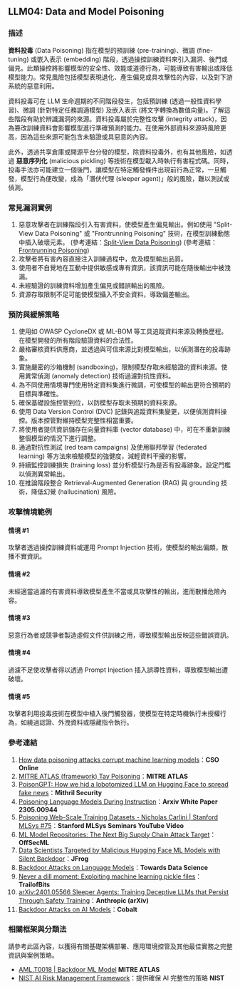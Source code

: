 ## LLM04: Data and Model Poisoning

### 描述

**資料投毒** (Data Poisoning) 指在模型的預訓練 (pre-training)、微調 (fine-tuning) 或嵌入表示 (embedding) 階段，透過操控訓練資料來引入漏洞、後門或偏見。此類操控將影響模型的安全性、效能或道德行為，可能導致有害輸出或降低模型能力。常見風險包括模型表現退化、產生偏見或具攻擊性的內容，以及對下游系統的惡意利用。

資料投毒可在 LLM 生命週期的不同階段發生，包括預訓練 (透過一般性資料學習)、微調 (針對特定任務調適模型) 及嵌入表示 (將文字轉換為數值向量)。了解這些階段有助於辨識漏洞的來源。資料投毒屬於完整性攻擊 (integrity attack)，因為篡改訓練資料會影響模型進行準確預測的能力。在使用外部資料來源時風險更高，因為這些來源可能包含未驗證或具惡意的內容。

此外，透過共享倉庫或開源平台分發的模型，除資料投毒外，也有其他風險，如透過 **惡意序列化** (malicious pickling) 等技術在模型載入時執行有害程式碼。同時，投毒手法亦可能建立一個後門，讓模型在特定觸發條件出現前行為正常，一旦觸發，模型行為便改變，成為「潛伏代理 (sleeper agent)」般的風險，難以測試或偵測。

### 常見漏洞實例

1. 惡意攻擊者在訓練階段引入有害資料，使模型產生偏見輸出。例如使用 "Split-View Data Poisoning" 或 "Frontrunning Poisoning" 技術，在模型訓練動態中插入破壞元素。
    (參考連結：[Split-View Data Poisoning](https://github.com/GangGreenTemperTatum/speaking/blob/main/dc604/hacker-summer-camp-23/Ads%20_%20Poisoning%20Web%20Training%20Datasets%20_%20Flow%20Diagram%20-%20Exploit%201%20Split-View%20Data%20Poisoning.jpeg))
    (參考連結：[Frontrunning Poisoning](https://github.com/GangGreenTemperTatum/speaking/blob/main/dc604/hacker-summer-camp-23/Ads%20_%20Poisoning%20Web%20Training%20Datasets%20_%20Flow%20Diagram%20-%20Exploit%202%20Frontrunning%20Data%20Poisoning.jpeg))
2. 攻擊者將有害內容直接注入訓練過程中，危及模型輸出品質。
3. 使用者不自覺地在互動中提供敏感或專有資訊，該資訊可能在隨後輸出中被洩漏。
4. 未經驗證的訓練資料增加產生偏見或錯誤輸出的風險。
5. 資源存取限制不足可能使模型攝入不安全資料，導致偏差輸出。

### 預防與緩解策略

1. 使用如 OWASP CycloneDX 或 ML-BOM 等工具追蹤資料來源及轉換歷程。在模型開發的所有階段驗證資料的合法性。
2. 嚴格審核資料供應商，並透過與可信來源比對模型輸出，以偵測潛在的投毒跡象。
3. 實施嚴密的沙箱機制 (sandboxing)，限制模型存取未經驗證的資料來源。使用異常偵測 (anomaly detection) 技術過濾對抗性資料。
4. 為不同使用情境專門使用特定資料集進行微調，可使模型的輸出更符合預期的目標與準確性。
5. 確保基礎設施控管到位，以防模型存取未預期的資料來源。
6. 使用 Data Version Control (DVC) 記錄與追蹤資料集變更，以便偵測資料操控。版本控管對維持模型完整性相當重要。
7. 將使用者提供資訊儲存在向量資料庫 (vector database) 中，可在不重新訓練整個模型的情況下進行調整。
8. 通過對抗性測試 (red team campaigns) 及使用聯邦學習 (federated learning) 等方法來檢驗模型的強健度，減輕資料干擾的影響。
9. 持續監控訓練損失 (training loss) 並分析模型行為是否有投毒跡象。設定門檻以偵測異常輸出。
10. 在推論階段整合 Retrieval-Augmented Generation (RAG) 與 grounding 技術，降低幻覺 (hallucination) 風險。

### 攻擊情境範例

#### 情境 #1
  攻擊者透過操控訓練資料或運用 Prompt Injection 技術，使模型的輸出偏頗，散播不實資訊。

#### 情境 #2
  未經適當過濾的有害資料導致模型產生不當或具攻擊性的輸出，進而散播危險內容。

#### 情境 #3
  惡意行為者或競爭者製造虛假文件供訓練之用，導致模型輸出反映這些錯誤資訊。

#### 情境 #4
  過濾不足使攻擊者得以透過 Prompt Injection 插入誤導性資料，導致模型輸出遭破壞。

#### 情境 #5
  攻擊者利用投毒技術在模型中植入後門觸發器，使模型在特定時機執行未授權行為，如繞過認證、外洩資料或隱藏指令執行。

### 參考連結

1. [How data poisoning attacks corrupt machine learning models](https://www.csoonline.com/article/3613932/how-data-poisoning-attacks-corrupt-machine-learning-models.html)：**CSO Online**
2. [MITRE ATLAS (framework) Tay Poisoning](https://atlas.mitre.org/studies/AML.CS0009/)：**MITRE ATLAS**
3. [PoisonGPT: How we hid a lobotomized LLM on Hugging Face to spread fake news](https://blog.mithrilsecurity.io/poisongpt-how-we-hid-a-lobotomized-llm-on-hugging-face-to-spread-fake-news/)：**Mithril Security**
4. [Poisoning Language Models During Instruction](https://arxiv.org/abs/2305.00944)：**Arxiv White Paper 2305.00944**
5. [Poisoning Web-Scale Training Datasets - Nicholas Carlini | Stanford MLSys #75](https://www.youtube.com/watch?v=h9jf1ikcGyk)：**Stanford MLSys Seminars YouTube Video**
6. [ML Model Repositories: The Next Big Supply Chain Attack Target](https://www.darkreading.com/cloud-security/ml-model-repositories-next-big-supply-chain-attack-target)：**OffSecML**
7. [Data Scientists Targeted by Malicious Hugging Face ML Models with Silent Backdoor](https://jfrog.com/blog/data-scientists-targeted-by-malicious-hugging-face-ml-models-with-silent-backdoor/)：**JFrog**
8. [Backdoor Attacks on Language Models](https://towardsdatascience.com/backdoor-attacks-on-language-models-can-we-trust-our-models-weights-73108f9dcb1f)：**Towards Data Science**
9. [Never a dill moment: Exploiting machine learning pickle files](https://blog.trailofbits.com/2021/03/15/never-a-dill-moment-exploiting-machine-learning-pickle-files/)：**TrailofBits**
10. [arXiv:2401.05566 Sleeper Agents: Training Deceptive LLMs that Persist Through Safety Training](https://www.anthropic.com/news/sleeper-agents-training-deceptive-llms-that-persist-through-safety-training)：**Anthropic (arXiv)**
11. [Backdoor Attacks on AI Models](https://www.cobalt.io/blog/backdoor-attacks-on-ai-models)：**Cobalt**

### 相關框架與分類法

請參考此區內容，以獲得有關基礎架構部署、應用環境控管及其他最佳實務之完整資訊與案例策略。

- [AML.T0018 | Backdoor ML Model](https://atlas.mitre.org/techniques/AML.T0018) **MITRE ATLAS**
- [NIST AI Risk Management Framework](https://www.nist.gov/itl/ai-risk-management-framework)：提供確保 AI 完整性的策略 **NIST**
